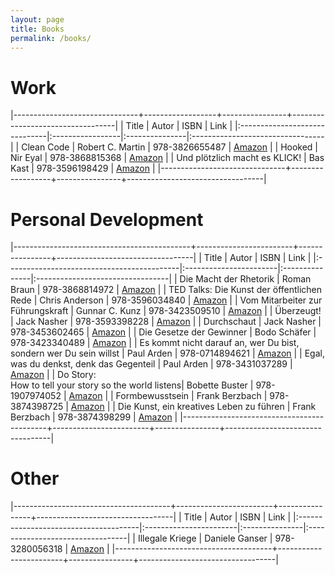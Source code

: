 ```yaml
---
layout: page
title: Books
permalink: /books/
---
```


# Work

|-------------------------------+------------------+----------------+----------------------------------|
| Title                         | Autor            | ISBN           | Link                             |
|:------------------------------|:-----------------|:---------------|:---------------------------------|
| Clean Code                    | Robert C. Martin | 978-3826655487 | [Amazon](http://amzn.to/2w8Geqv) |
| Hooked                        | Nir Eyal         | 978-3868815368 | [Amazon](http://amzn.to/2v94UC3) |
| Und plötzlich macht es KLICK! | Bas Kast         | 978-3596198429 | [Amazon](http://amzn.to/2w8WbNm) |
|-------------------------------+------------------+----------------+----------------------------------|

<div class="spacer"></div>

# Personal Development

|--------------------------------------------+------------------------+----------------+----------------------------------|
| Title                                      | Autor                  | ISBN           | Link                             |
|:-------------------------------------------|:-----------------------|:---------------|:---------------------------------|
| Die Macht der Rhetorik                     | Roman Braun            | 978-3868814972 | [Amazon](http://amzn.to/2v6R8Aa) |
| TED Talks: Die Kunst der öffentlichen Rede | Chris Anderson         | 978-3596034840 | [Amazon](http://amzn.to/2vgzYAE) |
| Vom Mitarbeiter zur Führungskraft          | Gunnar C. Kunz         | 978-3423509510 | [Amazon](http://amzn.to/2tS8T6A) |
| Überzeugt!                                 | Jack Nasher            | 978-3593398228 | [Amazon](http://amzn.to/2vgAy1m) |
| Durchschaut                                | Jack Nasher            | 978-3453602465 | [Amazon](http://amzn.to/2vgsNbB) |
| Die Gesetze der Gewinner                   | Bodo Schäfer           | 978-3423340489 | [Amazon](http://amzn.to/2vginZF) |
| Es kommt nicht darauf an, wer Du bist,<br>sondern wer Du sein willst                 | Paul Arden             | 978-0714894621 | [Amazon](http://amzn.to/2tSa069) |
| Egal, was du denkst, denk das Gegenteil    | Paul Arden             | 978-3431037289 | [Amazon](http://amzn.to/2vgFhAe) |
| Do Story:<br>How to tell your story so the world listens| Bobette Buster         | 978-1907974052 | [Amazon](http://amzn.to/2eWfHcI) |
| Formbewusstsein                            | Frank Berzbach         | 978-3874398725 | [Amazon](http://amzn.to/2tRGY6X) |
| Die Kunst, ein kreatives Leben zu führen   | Frank Berzbach         | 978-3874398299 | [Amazon](http://amzn.to/2tS2oki) |
|--------------------------------------------+------------------------+----------------+----------------------------------|

<div class="spacer"></div>

# Other

|---------------------------------------+------------------------+----------------+----------------------------------|
| Title                                 | Autor                  | ISBN           | Link                             |
|:--------------------------------------|:-----------------------|:---------------|:---------------------------------|
| Illegale Kriege                       | Daniele Ganser         | 978-3280056318 | [Amazon](http://amzn.to/2vSDWwg) |
|---------------------------------------+------------------------+----------------+----------------------------------|
